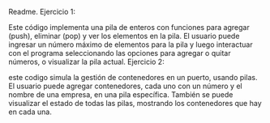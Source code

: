 Readme.
Ejercicio 1: 

Este código implementa una pila de enteros con funciones para agregar (push), eliminar (pop) y ver los elementos en la pila. El usuario puede ingresar un número máximo de elementos para la pila y luego interactuar con el programa seleccionando las opciones para agregar o quitar números, o visualizar la pila actual.
Ejercicio 2: 

 este codigo simula la gestión de contenedores en un puerto, usando pilas. El usuario puede agregar contenedores, cada uno con un número y el nombre de una empresa, en una pila específica. También se puede visualizar el estado de todas las pilas, mostrando los contenedores que hay en cada una.
